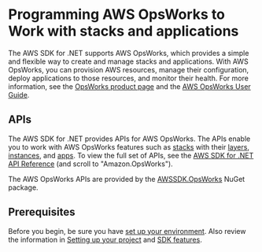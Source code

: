 # Programming AWS OpsWorks to Work with stacks and applications<a name="opsworks-apis-intro"></a>

The AWS SDK for \.NET supports AWS OpsWorks, which provides a simple and flexible way to create and manage stacks and applications\. With AWS OpsWorks, you can provision AWS resources, manage their configuration, deploy applications to those resources, and monitor their health\. For more information, see the [OpsWorks product page](https://aws.amazon.com/opsworks/) and the [AWS OpsWorks User Guide](https://docs.aws.amazon.com/opsworks/latest/userguide/)\.

## APIs<a name="w155aac21c20b5"></a>

The AWS SDK for \.NET provides APIs for AWS OpsWorks\. The APIs enable you to work with AWS OpsWorks features such as [stacks](https://docs.aws.amazon.com/opsworks/latest/userguide/workingstacks.html) with their [layers](https://docs.aws.amazon.com/opsworks/latest/userguide/workinglayers.html), [instances](https://docs.aws.amazon.com/opsworks/latest/userguide/workinginstances.html), and [apps](https://docs.aws.amazon.com/opsworks/latest/userguide/workingapps.html)\. To view the full set of APIs, see the [AWS SDK for \.NET API Reference](https://docs.aws.amazon.com/sdkfornet/v3/apidocs/) \(and scroll to "Amazon\.OpsWorks"\)\.

The AWS OpsWorks APIs are provided by the [AWSSDK\.OpsWorks](https://www.nuget.org/packages/AWSSDK.OpsWorks) NuGet package\.

## Prerequisites<a name="w155aac21c20b7"></a>

Before you begin, be sure you have [set up your environment](net-dg-setup.md)\. Also review the information in [Setting up your project](net-dg-config.md) and [SDK features](net-dg-sdk-features.md)\.